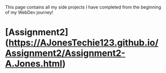 This page contains all my side projects I have completed from the beginning of my WebDev journey!
# [Assignment2] (https://AJonesTechie123.github.io/Assignment2/Assignment2-A.Jones.html)
